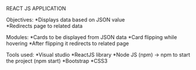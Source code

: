 REACT JS APPLICATION

Objectives:
*Displays data based on JSON value  
*Redirects page to related data

Modules:
*Cards to be displayed from JSON data
*Card flipping while hovering
*After flipping it redirects to related page

Tools used:
*Visual studio
*ReactJS library
*Node JS (npm) -> npm to start the project (npm start)
*Bootstrap
*CSS3